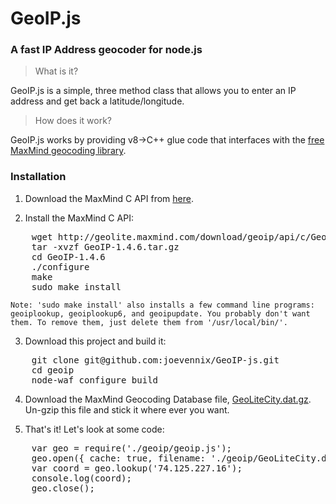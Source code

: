 # GeoIP.js
### A fast IP Address geocoder for node.js

> What is it?

GeoIP.js is a simple, three method class that allows you to enter an IP address and get back a latitude/longitude.

> How does it work?

GeoIP.js works by providing v8->C++ glue code that interfaces with the [free MaxMind geocoding library](http://www.maxmind.com/app/c).

### Installation
1. Download the MaxMind C API from [here](http://www.maxmind.com/app/c).

2. Install the MaxMind C API:
<pre>
	wget http://geolite.maxmind.com/download/geoip/api/c/GeoIP-1.4.6.tar.gz  
	tar -xvzf GeoIP-1.4.6.tar.gz  
	cd GeoIP-1.4.6  
	./configure  
	make  
	sudo make install
</pre>
	Note: 'sudo make install' also installs a few command line programs: geoiplookup, geoiplookup6, and geoipupdate. You probably don't want them. To remove them, just delete them from '/usr/local/bin/'.

3. Download this project and build it:
<pre>
	git clone git@github.com:joevennix/GeoIP-js.git  
	cd geoip  
	node-waf configure build
</pre>
4. Download the MaxMind Geocoding Database file, [GeoLiteCity.dat.gz](http://geolite.maxmind.com/download/geoip/database/GeoLiteCity.dat.gz). Un-gzip this file and stick it where ever you want.

5. That's it! Let's look at some code:
<pre>
	var geo = require('./geoip/geoip.js');  
	geo.open({ cache: true, filename: './geoip/GeoLiteCity.dat'});  
	var coord = geo.lookup('74.125.227.16');  
	console.log(coord);  
	geo.close();
</pre>
